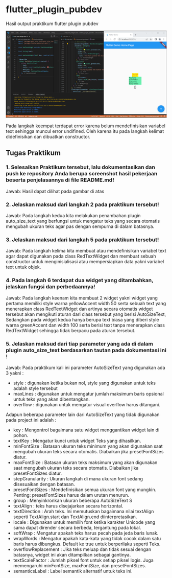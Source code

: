 # flutter_plugin_pubdev

Hasil output praktikum flutter plugin pubdev

![Screenshoot output](images/flutter_plugin_pubdev.PNG)

Pada langkah keempat terdapat error karena belum mendefinisikan variabel text sehingga muncul error undifined. Oleh karena itu pada langkah kelimat didefinisikan dan dibuatkan constructor.

## Tugas Praktikum

### 1. Selesaikan Praktikum tersebut, lalu dokumentasikan dan push ke repository Anda berupa screenshot hasil pekerjaan beserta penjelasannya di file README.md!

Jawab: Hasil dapat dilihat pada gambar di atas

### 2. Jelaskan maksud dari langkah 2 pada praktikum tersebut!

Jawab: Pada langkah kedua kita melakukan penambahan plugin auto_size_text yang berfungsi untuk mengatur teks yang secara otomatis mengubah ukuran teks agar pas dengan sempurna di dalam batasnya.

### 3. Jelaskan maksud dari langkah 5 pada praktikum tersebut!

Jawab: Pada langkah kelima kita membuat atau mendefinisikan variabel text agar dapat digunakan pada class RedTextWidget dan membuat sebuah constructor untuk menginisialisasi atau mempersiapkan data yakni variabel text untuk objek. 

### 4. Pada langkah 6 terdapat dua widget yang ditambahkan, jelaskan fungsi dan perbedaannya!

Jawab: Pada langkah keenam kita membuat 2 widget yakni widget yang pertama memiliki style warna yellowAccent width 50 serta sebuah text yang menerapkan class RedTextWidget dan artinya secara otomatis widget tersebut akan mengikuti aturan dari class tersebut yang berisi AutoSizeText, Sedangkan pada widget kedua hanya berupa text biasa yang diberi style warna greenAccent dan width 100 serta berisi text tanpa menerapkan class RedTextWidget sehingga tidak berpacu pada aturan tersebut. 

### 5. Jelaskan maksud dari tiap parameter yang ada di dalam plugin auto_size_text berdasarkan tautan pada dokumentasi ini !

Jawab: Pada praktikum kali ini parameter AutoSizeText yang digunakan ada 3 yakni :
- style : digunakan ketika bukan nol, style yang digunakan untuk teks adalah style tersebut
- maxLines : digunakan untuk mengatur jumlah maksimum baris opsional untuk teks yang akan dibentangkan. 
- overflow : digunakan untuk mengatur visual overflow harus ditangani.


Adapun beberapa parameter lain dari AutoSizeText yang tidak digunakan pada project ini adalah :
- key : Mengontrol bagaimana satu widget menggantikan widget lain di pohon.
- textKey : Mengatur kunci untuk widget Teks yang dihasilkan.
- minFontSize : Batasan ukuran teks minimum yang akan digunakan saat mengubah ukuran teks secara otomatis.
Diabaikan jika presetFontSizes diatur.
- maxFontSize : Batasan ukuran teks maksimum yang akan digunakan saat mengubah ukuran teks secara otomatis.
Diabaikan jika presetFontSizes diatur.
- stepGranularity : Ukuran langkah di mana ukuran font sedang disesuaikan dengan batasan.
- presetFontSizes : Mendefinisikan semua ukuran font yang mungkin.
Penting: presetFontSizes harus dalam urutan menurun.
- group : Menyinkronkan ukuran beberapa AutoSizeText S
- textAlign : teks harus disejajarkan secara horizontal.
- textDirection : Arah teks. Ini memutuskan bagaimana nilai textAlign seperti TextAlign.start dan TextAlign.end diinterpretasikan.
- locale : Digunakan untuk memilih font ketika karakter Unicode yang sama dapat dirender secara berbeda, tergantung pada lokal.
- softWrap : Mengatur apakah teks harus pecah pada jeda baris lunak.
- wrapWords : Mengatur apakah kata-kata yang tidak cocok dalam satu baris harus dibungkus. Default ke true untuk berperilaku seperti Teks.
- overflowReplacement : Jika teks meluap dan tidak sesuai dengan batasnya, widget ini akan ditampilkan sebagai gantinya.
- textScaleFactor : Jumlah piksel font untuk setiap piksel logis. Juga memengaruhi minFontSize, maxFontSize, dan presetFontSizes.
- semanticsLabel : Label semantik alternatif untuk teks ini.


